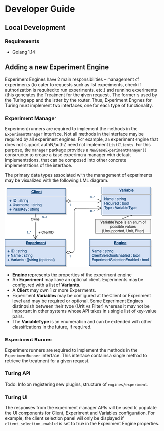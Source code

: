 # Developer Guide

## Local Development

### Requirements
- Golang 1.14

## Adding a new Experiment Engine

Experiment Engines have 2 main responsibilities – management of experiments (to cater to requests such as list experiments, check if authorization is required to run experiments, etc.) and running experiments (this generates the Treatment for the given request). The former is used by the Turing app and the latter by the router. Thus, Experiment Engines for Turing must implement two interfaces, one for each type of functionality. 

### Experiment Manager

Experiment runners are required to implement the methods in the `ExperimentManager` interface. Not all methods in the interface may be required by all experiment engines. For example, an experiment engine that does not support authN/authZ need not implement `ListClients`. For this purpose, the `manager` package provides a `NewBaseExperimentManager()` constructor to create a base experiment manager with default implementations, that can be composed into other concrete implementations of the interface.

The primary data types associated with the management of experiments may be visualized with the following UML diagram.

![experiment_manager_data_types](./assets/experiments_data_model.png)

* **Engine** represents the properties of the experiment engine
* An **Experiment** may have an optional client. Experiments may be configured with a list of **Variants**.
* A **Client** may own 1 or more Experiments.
* Experiment **Variables** may be configured at the Client or Experiment level and may be required or optional. Some Experiment Engines distinguish between their type (Unit vs Filter) whereas it may not be important in other systems whose API takes in a single list of key-value pairs.
* The **VariableType** is an enumeration and can be extended with other classifications in the future, if required.

### Experiment Runner

Experiment runners are required to implement the methods in the `ExperimentRunner` interface. This interface contains a single method to retrieve the treatment for a given request.

### Turing API

Todo: Info on registering new plugins, structure of `engines/experiment`.

### Turing UI

The responses from the experiment manager APIs will be used to populate the UI components for Client, Experiment and Variables configuration. For example, the client selection panel will only be displayed if `client_selection_enabled` is set to true in the Experiment Engine properties.